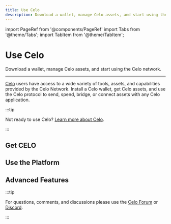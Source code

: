```yaml
---
title: Use Celo
description: Download a wallet, manage Celo assets, and start using the Celo network.
---
```


import PageRef from '@components/PageRef'
import Tabs from '@theme/Tabs';
import TabItem from '@theme/TabItem';

# Use Celo

Download a wallet, manage Celo assets, and start using the Celo network.

---

[Celo](https://celo.org/) users have access to a wide variety of tools, assets, and capabilities provided by the Celo Network. Install a Celo wallet, get Celo assets, and use the Celo protocol to send, spend, bridge, or connect assets with any Celo application.

:::tip

Not ready to use Celo? [Learn more about Celo](../../docs/welcome.md).

:::

## Get CELO

<PageRef url="/getting-started/wallets" pageName="Download a Wallet" />
<PageRef url="/celo-holder-guide/owners" pageName="Get CELO" />

## Use the Platform

<PageRef url="/celo-codebase/protocol" pageName="Celo Protocol" />
<PageRef url="/getting-started/choosing-a-network" pageName="Networks" />


## Advanced Features

<PageRef url="/celo-codebase/protocol/bridging/bridging-to-celo" pageName="Bridging" />
<PageRef url="/celo-codebase/protocol/oracles/oracles-on-celo" pageName="Oracles" />

:::tip

For questions, comments, and discussions please use the [Celo Forum](https://forum.celo.org/) or [Discord](https://chat.celo.org/).

:::
